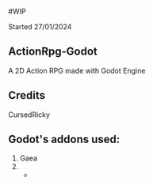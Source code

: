 #WIP

Started 27/01/2024

## ActionRpg-Godot
 A 2D Action RPG made with Godot Engine 

## Credits
CursedRicky

## Godot's addons used:
1) Gaea
2) -


